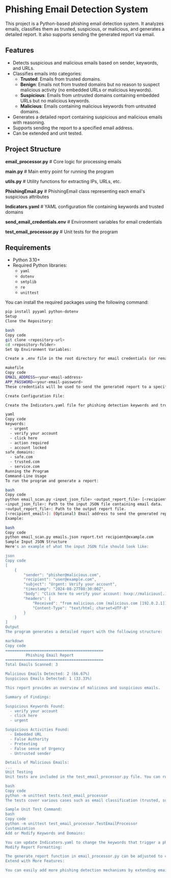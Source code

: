 # Phishing Email Detection System

This project is a Python-based phishing email detection system. It analyzes emails, classifies them as trusted, suspicious, or malicious, and generates a detailed report. It also supports sending the generated report via email.

## Features

- Detects suspicious and malicious emails based on sender, keywords, and URLs.
- Classifies emails into categories:
  - **Trusted**: Emails from trusted domains.
  - **Benign**: Emails not from trusted domains but no reason to suspect malicious activity (no embedded URLs or malicious keywords).
  - **Suspicious**: Emails from untrusted domains containing embedded URLs but no malicious keywords.
  - **Malicious**: Emails containing malicious keywords from untrusted domains.
- Generates a detailed report containing suspicious and malicious emails with reasoning.
- Supports sending the report to a specified email address.
- Can be extended and unit tested.

## Project Structure

**email_processor.py** # Core logic for processing emails

**main.py** # Main entry point for running the program 

**utils.py** # Utility functions for extracting IPs, URLs, etc. 

**PhishingEmail.py** # PhishingEmail class representing each email's suspicious attributes 

**Indicators.yaml** # YAML configuration file containing keywords and trusted domains

**send_email_credentials.env** # Environment variables for email credentials 

**test_email_processor.py** # Unit tests for the program

## Requirements

- Python 3.10+
- Required Python libraries:
  - `yaml`
  - `dotenv`
  - `smtplib`
  - `re`
  - `unittest`

You can install the required packages using the following command:

```bash
pip install pyyaml python-dotenv
Setup
Clone the Repository:

bash
Copy code
git clone <repository-url>
cd <repository-folder>
Set Up Environment Variables:

Create a .env file in the root directory for email credentials (or rename send_email_credentials.env). Populate it as follows:

makefile
Copy code
EMAIL_ADDRESS=<your-email-address>
APP_PASSWORD=<your-email-password>
These credentials will be used to send the generated report to a specified recipient.

Create Configuration File:

Create the Indicators.yaml file for phishing detection keywords and trusted domains. Example:

yaml
Copy code
keywords:
  - urgent
  - verify your account
  - click here
  - action required
  - account locked
safe_domains:
  - safe.com
  - trusted.com
  - service.com
Running the Program
Command-Line Usage
To run the program and generate a report:

bash
Copy code
python email_scan.py <input_json_file> <output_report_file> [<recipient_email>]
<input_json_file>: Path to the input JSON file containing email data.
<output_report_file>: Path to the output report file.
[<recipient_email>]: (Optional) Email address to send the generated report.
Example:

bash
Copy code
python email_scan.py emails.json report.txt recipient@example.com
Sample Input JSON Structure
Here's an example of what the input JSON file should look like:

json
Copy code
[
    {
        "sender": "phisher@malicious.com",
        "recipient": "user@example.com",
        "subject": "Urgent: Verify your account",
        "timestamp": "2024-08-27T08:30:00Z",
        "body": "Click here to verify your account: hxxp://malicious[.]com",
        "headers": {
            "Received": "from malicious.com (malicious.com [192.0.2.1])",
            "Content-Type": "text/html; charset=UTF-8"
        }
    }
]
Output
The program generates a detailed report with the following structure:

markdown
Copy code
===========================================
         Phishing Email Report             
===========================================
Total Emails Scanned: 3

Malicious Emails Detected: 2 (66.67%)
Suspicious Emails Detected: 1 (33.33%)

This report provides an overview of malicious and suspicious emails.

Summary of Findings:

Suspicious Keywords Found:
  - verify your account
  - click here
  - urgent

Suspicious Activities Found:
  - Embedded URL
  - False Authority
  - Pretexting
  - False sense of Urgency
  - Untrusted sender

Details of Malicious Emails:
...
Unit Testing
Unit tests are included in the test_email_processor.py file. You can run the tests using:

bash
Copy code
python -m unittest tests.test_email_processor
The tests cover various cases such as email classification (trusted, suspicious, malicious) and report generation.

Sample Unit Test Command:
bash
Copy code
python -m unittest test_email_processor.TestEmailProcessor
Customization
Add or Modify Keywords and Domains:

You can update Indicators.yaml to change the keywords that trigger a phishing alert and trusted domains.
Modify Report Formatting:

The generate_report function in email_processor.py can be adjusted to change how reports are formatted.
Extend with More Features:

You can easily add more phishing detection mechanisms by extending email_processor.py and adding more utility functions in utils.py.